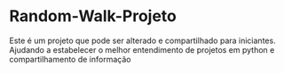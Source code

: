 # Random-Walk-Projeto
Este é um projeto que pode ser alterado e compartilhado para iniciantes.
Ajudando a estabelecer o melhor entendimento de projetos em python e compartilhamento de informação
